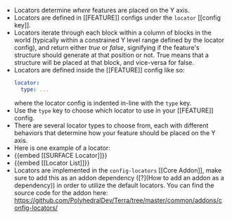 - Locators determine *where* features are placed on the Y axis.
- Locators are defined in [[FEATURE]] configs under the `locator` [[config key]].
- Locators iterate through each block within a column of blocks in the world (typically within a constrained Y level range defined by the locator config), and return either *true* or *false*, signifying if the feature's structure should generate at that position or not. True means that a structure will be placed at that block, and vice-versa for false.
- Locators are defined inside the [[FEATURE]] config like so:
  ```yaml
  locator:
    type: ...
  ```
  where the locator config is indented in-line with the `type` key.
- Use the `type` key to choose which locator to use in your [[FEATURE]] config.
- There are several locator types to choose from, each with different behaviors that determine how your feature should be placed on the Y axis.
- Here is one example of a locator:
- {{embed [[SURFACE Locator]]}}
- {{embed [[Locator List]]}}
- Locators are implemented in the `config-locators` [[Core Addon]], make sure to add this as an addon dependency ([?](How to add an addon as a dependency)) in order to utilize the default locators. You can find the source code for the addon here: https://github.com/PolyhedralDev/Terra/tree/master/common/addons/config-locators/